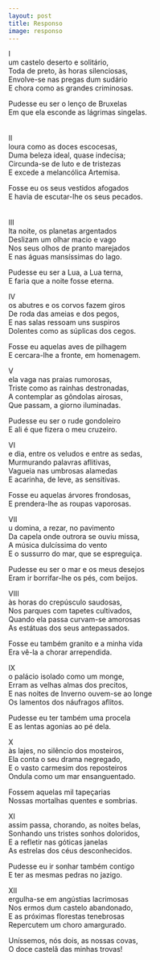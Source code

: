 ```yaml
---
layout: post
title: Responso
image: responso
---
```

I  
<span class="caps" alt="N"></span>um castelo deserto e solitário,  
Toda de preto, às horas silenciosas,  
Envolve-se nas pregas dum sudário  
E chora como as grandes criminosas.  

Pudesse eu ser o lenço de Bruxelas  
Em que ela esconde as lágrimas singelas.  
<br/><br/>
II  
<span class="caps" alt="É"></span> loura como as doces escocesas,  
Duma beleza ideal, quase indecisa;  
Circunda-se de luto e de tristezas  
E excede a melancólica Artemisa.  

Fosse eu os seus vestidos afogados  
E havia de escutar-lhe os seus pecados.  
<br/><br/>
III  
<span class="caps" alt="A"></span>lta noite, os planetas argentados  
Deslizam um olhar macio e vago  
Nos seus olhos de pranto marejados  
E nas águas mansíssimas do lago.  

Pudesse eu ser a Lua, a Lua terna,  
E faria que a noite fosse eterna.  
  
  
IV  
<span class="caps" alt="E"></span> os abutres e os corvos fazem giros  
De roda das ameias e dos pegos,  
E nas salas ressoam uns suspiros  
Dolentes como as súplicas dos cegos.  

Fosse eu aquelas aves de pilhagem  
E cercara-lhe a fronte, em homenagem.  
  
  
V  
<span class="caps" alt="E"></span> ela vaga nas praias rumorosas,  
Triste como as rainhas destronadas,  
A contemplar as gôndolas airosas,  
Que passam, a giorno iluminadas.  

Pudesse eu ser o rude gondoleiro  
E ali é que fizera o meu cruzeiro.  
  
  
VI  
<span class="caps" alt="D"></span>e dia, entre os veludos e entre as sedas,  
Murmurando palavras aflitivas,  
Vagueia nas umbrosas alamedas  
E acarinha, de leve, as sensitivas.  

Fosse eu aquelas árvores frondosas,  
E prendera-lhe as roupas vaporosas.  
  
  
VII  
<span class="caps" alt="O"></span>u domina, a rezar, no pavimento  
Da capela onde outrora se ouviu missa,  
A música dulcíssima do vento  
E o sussurro do mar, que se espreguiça.  

Pudesse eu ser o mar e os meus desejos  
Eram ir borrifar-lhe os pés, com beijos.  
  
  
VIII  
<span class="caps" alt="E"></span> às horas do crepúsculo saudosas,  
Nos parques com tapetes cultivados,  
Quando ela passa curvam-se amorosas  
As estátuas dos seus antepassados.  

Fosse eu também granito e a minha vida  
Era vê-la a chorar arrependida.  
  
  
IX  
<span class="caps" alt="N"></span>o palácio isolado como um monge,  
Erram as velhas almas dos precitos,  
E nas noites de Inverno ouvem-se ao longe  
Os lamentos dos náufragos aflitos.  

Pudesse eu ter também uma procela  
E as lentas agonias ao pé dela.  
  
  
X  
<span class="caps" alt="E"></span> às lajes, no silêncio dos mosteiros,  
Ela conta o seu drama negregado,  
E o vasto carmesim dos reposteiros  
Ondula como um mar ensanguentado.  

Fossem aquelas mil tapeçarias  
Nossas mortalhas quentes e sombrias.  
  
  
XI  
<span class="caps" alt="E"></span> assim passa, chorando, as noites belas,  
Sonhando uns tristes sonhos doloridos,  
E a refletir nas góticas janelas  
As estrelas dos céus desconhecidos.  

Pudesse eu ir sonhar também contigo  
E ter as mesmas pedras no jazigo.  
  
  
XII  
<span class="caps" alt="M"></span>ergulha-se em angústias lacrimosas  
Nos ermos dum castelo abandonado,  
E as próximas florestas tenebrosas  
Repercutem um choro amargurado.  

Uníssemos, nós dois, as nossas covas,  
O doce castelã das minhas trovas!  
